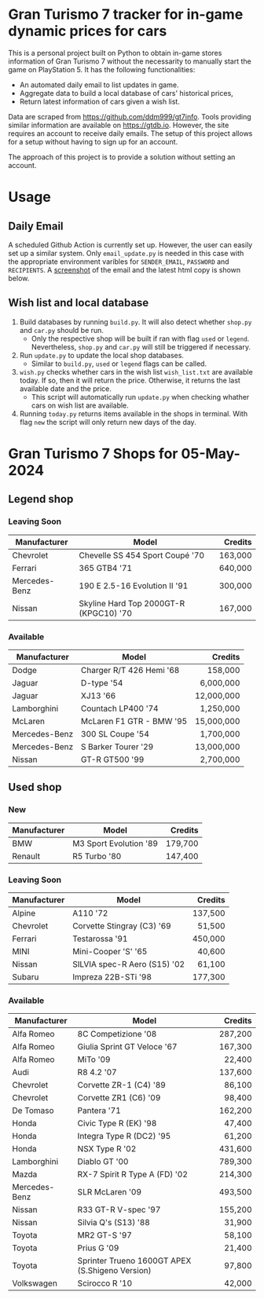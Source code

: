 # Gran Turismo 7 tracker for in-game dynamic prices for cars

This is a personal project built on Python to obtain in-game stores information of Gran Turismo 7 without the necessarity to manually start the game on PlayStation 5. It has the following functionalities:

- An automated daily email to list updates in game.
- Aggregate data to build a local database of cars' historical prices,
- Return latest information of cars given a wish list.

Data are scraped from https://github.com/ddm999/gt7info. Tools providing similar information are available on https://gtdb.io. However, the site requires an account to receive daily emails. The setup of this project allows for a setup without having to sign up for an account.

The approach of this project is to provide a solution without setting an account.

# Usage

## Daily Email

A scheduled Github Action is currently set up. However, the user can easily set up a similar system. Only `email_update.py` is needed in this case with the appropriate environment varibles for `SENDER_EMAIL`, `PASSWORD` and `RECIPIENTS`. A [screenshot](https://raw.githubusercontent.com/marcohoucheng/Gran-Turismo-7-Price-Tracker/main/data/email_screenshot.png) of the email and the latest html copy is shown below.

## Wish list and local database

1. Build databases by running `build.py`. It will also detect whether `shop.py` and `car.py` should be run.
    - Only the respective shop will be built if ran with flag `used` or `legend`. Nevertheless, `shop.py` and `car.py` will still be triggered if necessary.
2. Run `update.py` to update the local shop databases.
    - Similar to `build.py`, `used` or `legend` flags can be called.
3. `wish.py` checks whether cars in the wish list `wish_list.txt` are available today. If so, then it will return the price. Otherwise, it returns the last available date and the price.
    - This script will automatically run `update.py` when checking whather cars on wish list are available.
4. Running `today.py` returns items available in the shops in terminal. With flag `new` the script will only return new days of the day.


# Gran Turismo 7 Shops for 05-May-2024



## Legend shop

### Leaving Soon
 | Manufacturer | Model | Credits |
 | --- | --- | --: |
|Chevrolet|Chevelle SS 454 Sport Coupé '70|163,000|
|Ferrari|365 GTB4 '71|640,000|
|Mercedes-Benz|190 E 2.5-16 Evolution II '91|300,000|
|Nissan|Skyline Hard Top 2000GT-R (KPGC10) '70|167,000|

### Available
 | Manufacturer | Model | Credits |
 | --- | --- | --: |
|Dodge|Charger R/T 426 Hemi '68|158,000|
|Jaguar|D-type '54|6,000,000|
|Jaguar|XJ13 '66|12,000,000|
|Lamborghini|Countach LP400 '74|1,250,000|
|McLaren|McLaren F1 GTR - BMW '95|15,000,000|
|Mercedes-Benz|300 SL Coupe '54|1,700,000|
|Mercedes-Benz|S Barker Tourer '29|13,000,000|
|Nissan|GT-R GT500 '99|2,700,000|


## Used shop

### New
 | Manufacturer | Model | Credits |
 | --- | --- | --: |
|BMW|M3 Sport Evolution '89|179,700|
|Renault|R5 Turbo '80|147,400|

### Leaving Soon
 | Manufacturer | Model | Credits |
 | --- | --- | --: |
|Alpine|A110 '72|137,500|
|Chevrolet|Corvette Stingray (C3) '69|51,500|
|Ferrari|Testarossa '91|450,000|
|MINI|Mini-Cooper 'S' '65|40,600|
|Nissan|SILVIA spec-R Aero (S15) '02|61,100|
|Subaru|Impreza 22B-STi '98|177,300|

### Available
 | Manufacturer | Model | Credits |
 | --- | --- | --: |
|Alfa Romeo|8C Competizione '08|287,200|
|Alfa Romeo|Giulia Sprint GT Veloce '67|167,300|
|Alfa Romeo|MiTo '09|22,400|
|Audi|R8 4.2 '07|137,600|
|Chevrolet|Corvette ZR-1 (C4) '89|86,100|
|Chevrolet|Corvette ZR1 (C6) '09|98,400|
|De Tomaso|Pantera '71|162,200|
|Honda|Civic Type R (EK) '98|47,400|
|Honda|Integra Type R (DC2) '95|61,200|
|Honda|NSX Type R '02|431,600|
|Lamborghini|Diablo GT '00|789,300|
|Mazda|RX-7 Spirit R Type A (FD) '02|214,300|
|Mercedes-Benz|SLR McLaren '09|493,500|
|Nissan|R33 GT-R V-spec '97|155,200|
|Nissan|Silvia Q's (S13) '88|31,900|
|Toyota|MR2 GT-S '97|58,100|
|Toyota|Prius G '09|21,400|
|Toyota|Sprinter Trueno 1600GT APEX (S.Shigeno Version)|97,800|
|Volkswagen|Scirocco R '10|42,000|
